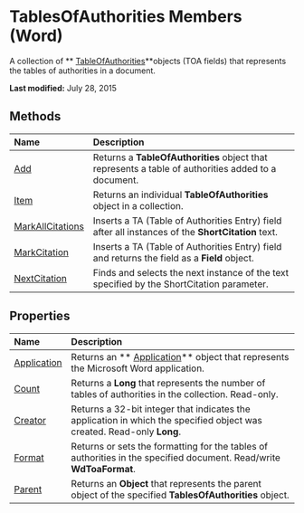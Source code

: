 
# TablesOfAuthorities Members (Word)
A collection of  ** [TableOfAuthorities](abd7d600-8b20-0752-4629-8a4f5193dd5d.md)**objects (TOA fields) that represents the tables of authorities in a document.

 **Last modified:** July 28, 2015


## Methods



|**Name**|**Description**|
|:-----|:-----|
| [Add](8d89d4cd-933e-eb54-5644-fe02c81fb4a1.md)|Returns a  **TableOfAuthorities** object that represents a table of authorities added to a document.|
| [Item](a731e581-f7c0-2c93-b954-376edf43dbc7.md)|Returns an individual  **TableOfAuthorities** object in a collection.|
| [MarkAllCitations](5f07956b-2e51-f88e-f758-a2ee055d7a36.md)|Inserts a TA (Table of Authorities Entry) field after all instances of the  **ShortCitation** text.|
| [MarkCitation](6dbbd99e-11c2-803a-fb31-e486ba530585.md)|Inserts a TA (Table of Authorities Entry) field and returns the field as a  **Field** object.|
| [NextCitation](c0bfde51-ce49-1570-9599-515b43875dec.md)|Finds and selects the next instance of the text specified by the ShortCitation parameter.|

## Properties



|**Name**|**Description**|
|:-----|:-----|
| [Application](72206d57-560f-3683-ad9d-57728bb5e7e2.md)|Returns an  ** [Application](d1cf6f8f-4e88-bf01-93b4-90a83f79cb44.md)** object that represents the Microsoft Word application.|
| [Count](c0690c2f-c33c-f4a5-f0b4-ddbd37fb8081.md)|Returns a  **Long** that represents the number of tables of authorities in the collection. Read-only.|
| [Creator](05961d38-4bba-45d3-1c13-110b7363f7fd.md)|Returns a 32-bit integer that indicates the application in which the specified object was created. Read-only  **Long**.|
| [Format](e0633bd6-b563-4c68-9ecb-b57be312ed06.md)|Returns or sets the formatting for the tables of authorities in the specified document. Read/write  **WdToaFormat**.|
| [Parent](d265451b-3dff-a502-b1cb-e7921590c31e.md)|Returns an  **Object** that represents the parent object of the specified **TablesOfAuthorities** object.|
